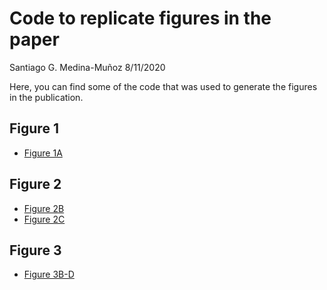 Code to replicate figures in the paper
================
Santiago G. Medina-Muñoz
8/11/2020

Here, you can find some of the code that was used to generate the
figures in the publication.

## Figure 1

  - [Figure
    1A](paper-analysis/191005-EvaluateModelLearningCurve/06-plots.R)

## Figure 2

  - [Figure
    2B](paper-analysis/191010-PredictStabilityInMZT/03_predictions_mzt.R)
  - [Figure
    2C](results/19-07-15-OptimalityStrongestPredictorOfMrnaStability/plot_results.R)

## Figure 3

  - [Figure
    3B-D](paper-analysis/191010-PredictStabilityInMZT/04_residualAnalusisMir430.R)
